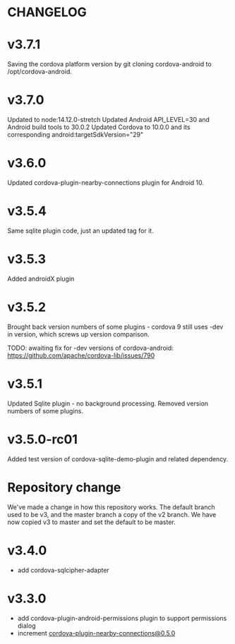 # CHANGELOG

# v3.7.1
Saving the cordova platform version by git cloning cordova-android to /opt/cordova-android.

# v3.7.0
Updated to node:14.12.0-stretch
Updated Android API_LEVEL=30 and Android build tools to 30.0.2
Updated Cordova to 10.0.0 and its corresponding android:targetSdkVersion="29"

# v3.6.0
Updated cordova-plugin-nearby-connections plugin for Android 10.

# v3.5.4
Same sqlite plugin code, just an updated tag for it.

# v3.5.3
Added androidX plugin

# v3.5.2
Brought back version numbers of some plugins - cordova 9 still uses -dev in version, which screws up version comparison.

TODO: awaiting fix for -dev versions of cordova-android: https://github.com/apache/cordova-lib/issues/790

# v3.5.1
Updated Sqlite plugin - no background processing. 
Removed version numbers of some plugins.

# v3.5.0-rc01
Added test version of cordova-sqlite-demo-plugin and related dependency.

# Repository change
We've made a change in how this repository works. The default branch used to be v3, and the master branch a copy of the v2 branch. We have now copied v3 to master and set the default to be master. 

# v3.4.0
- add cordova-sqlcipher-adapter

# v3.3.0
- add cordova-plugin-android-permissions plugin to support permissions dialog
- increment cordova-plugin-nearby-connections@0.5.0
